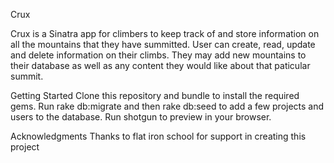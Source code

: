 Crux 

Crux is a Sinatra app for climbers to keep track of and store information on all the mountains that they have summitted. User can create, read, update and delete information on their climbs. They may add new mountains to their database as well as any content they would like about that paticular summit. 

Getting Started
Clone this repository and bundle to install the required gems. Run rake db:migrate and then rake db:seed to add a few projects and users to the database. Run shotgun to preview in your browser.

 
Acknowledgments
Thanks to flat iron school for support in creating this project

